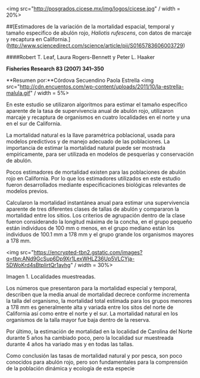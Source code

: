 <img src="http://posgrados.cicese.mx/img/logos/cicese.jpg" / width = 20%>

##[Estimadores de la variación de la mortalidad espacial, temporal y tamaño especifico de abulón rojo, *Haliotis rufescens*, con datos de marcaje y recaptura en California.] (http://www.sciencedirect.com/science/article/pii/S0165783606003729)

####Robert T. Leaf, Laura Rogers-Bennett y Peter L. Haaker

**Fisheries Research 83 (2007) 341–350**

**Resumen por:**Córdova Secuendino Paola Estrella 
<img src="http://cdn.encuentos.com/wp-content/uploads/2011/10/la-estrella-malula.gif" / width = 5%>

En este estudio se utilizaron algoritmos para estimar el tamaño específico aparente de la tasa de supervivencia anual de abulón rojo, utilizaron marcaje y recaptura de organismos en cuatro localidades  en el norte y una en el sur de California.

La mortalidad natural es la llave paramétrica poblacional, usada para modelos predictivos y de manejo adecuado de las poblaciones. La importancia de estimar la mortalidad natural puede ser mostrada empíricamente, para ser utilizada en modelos de pesquerías y conservación de abulón. 

Pocos estimadores de mortalidad existen para las poblaciones de abulón rojo en California. Por lo que los estimadores utilizados en este estudio fueron desarrollados mediante especificaciones biológicas relevantes de modelos previos. 

Calcularon la mortalidad instantánea anual para estimar una supervivencia aparente de tres diferentes clases de tallas de abulón y compararon la mortalidad entre los sitios. Los criterios de agrupación dentro de la clase fueron considerando la longitud máxima de la concha, en el grupo pequeño están individuos de 100 mm o menos, en el grupo mediano están los individuos de 100.1 mm a 178 mm y el grupo grande los organismos mayores a 178 mm.

<img src="https://encrypted-tbn2.gstatic.com/images?q=tbn:ANd9GcSup6Dp9Xr1LexWHLZ36Up5VLCYja-5DWoKrd4sBtplirtQr1ayhg" / width = 30%>

Imagen 1. Localidades muestreadas.

Los números que presentaron para la mortalidad especial y temporal, describen que la media anual de mortalidad decrece conforme incrementa la talla del organismo, la mortalidad total estimada para los grupos menores a 178 mm es generalmente alta  y variada entre los sitos del norte de California así como entre el norte y el sur. La mortalidad natural en los organismos de la talla mayor fue baja dentro de la reserva. 

Por último, la estimación de mortalidad en la localidad de Carolina del Norte durante 5 años ha cambiado poco, pero la localidad sur muestreada durante 4 años ha variado mas y en todas las tallas.

Como conclusión las tasas de mortalidad natural y por pesca, son poco conocidos para abulón rojo, pero son fundamentales para la comprensión de la población dinámica y ecología de esta especie
